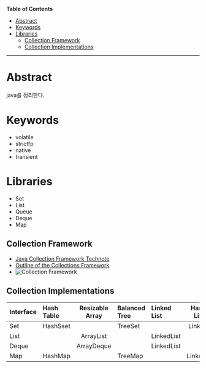 <!-- markdown-toc start - Don't edit this section. Run M-x markdown-toc-refresh-toc -->
**Table of Contents**

- [Abstract](#abstract)
- [Keywords](#keywords)
- [Libraries](#libraries)
    - [Collection Framework](#collection-framework)
    - [Collection Implementations](#collection-implementations)

<!-- markdown-toc end -->


-------------------------------------------------------------------------------
# Abstract

java를 정리한다.

# Keywords

- volatile
- strictfp
- native
- transient

# Libraries

- Set
- List
- Queue
- Deque
- Map

## Collection Framework

- [Java Collection Framework Technote](https://docs.oracle.com/javase/8/docs/technotes/guides/collections/)
- [Outline of the Collections Framework](http://docs.oracle.com/javase/8/docs/technotes/guides/collections/reference.html)
- ![Collection Framework](https://upload.wikimedia.org/wikibooks/en/thumb/c/ca/Java_collection_implementation.jpg/700px-Java_collection_implementation.jpg)

## Collection Implementations

| Interface | Hash Table         | Resizable Array                 | Balanced Tree | Linked List        | Hash Table + Linked List        |
| :-------- | :----------------- | :-----------------------------: | :--------     | :----------------- | :-----------------------------: |
| Set       | HashSset           |                                 | TreeSet       |                    | LinkedHashSet                   |
| List      |                    | ArrayList                       |               | LinkedList         |                                 |
| Deque     |                    | ArrayDeque                      |               | LinkedList         |                                 |
| Map       | HashMap            |                                 | TreeMap       |                    | LinkedHashMap                   |
